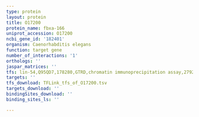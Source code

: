 ```yaml
---
type: protein
layout: protein
title: O17200
protein_name: fbxa-166
uniprot_accession: O17200
ncbi_gene_id: '182401'
organism: Caenorhabditis elegans
function: target gene
number_of_interactions: '1'
orthologs: ''
jaspar_matrices: ''
tfs: lin-54,Q95QD7,178280,GTRD,chromatin immunoprecipitation assay,27924024%5Buid%5D,No
targets: ''
tfs_download: TFLink_tfs_of_O17200.tsv
targets_download: ''
bindingSites_download: ''
binding_sites_ls: ''

---
```

